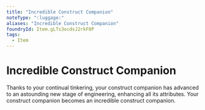 ```yaml
---
title: "Incredible Construct Companion"
noteType: ":luggage:"
aliases: "Incredible Construct Companion"
foundryId: Item.gLTs3ocdsJ2rkF8P
tags:
  - Item
---
```


# Incredible Construct Companion

Thanks to your continual tinkering, your construct companion has advanced to an astounding new stage of engineering, enhancing all its attributes. Your construct companion becomes an incredible construct companion.
